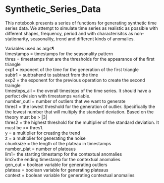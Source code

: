 # Synthetic_Series_Data
This notebook presents a series of functions for generating synthetic time series data. We attempt to simulate time series as realistic as possible with different shapes, frequency, period and with characterisitcs as non-stationarity, seasonality, trend and different kinds of anomalies.


Variables used as args¶<br />
timestamps = timestamps for the seasonality pattern<br />
thres = timestamps that are the thresholds for the appearance of the first triangle<br />
exp1 = exponent of the time for the generation of the first triangle<br />
subtr1 = subtrahend to subtract from the time<br />
exp2 = the exponent for the previous operation to create the second traingle<br />
timesteps_all = the overall timesteps of the time series. It should have a perfect division with timestamps variable.<br />
number_outl = number of outliers that we want to generate<br />
thres1 = the lowest threshold for the generation of outlier. Specifically the the lowest number that will multiply the standard deviation. Based on the theory must be > |3|<br />
thres2 = the highest threshold for the multiplier of the standard deviation. It must be >= thres1.<br />
y = a multiplier for creating the trend<br />
z = a multiplier for generating the noise<br />
chunksize = the length of the plateau in timestamps<br />
number_plat = number of plateaus<br />
lim1= the starting timestamp for the contextual anomalies<br />
lim2=the ending timestamp for the contextual anomalies<br />
gen_out = boolean variable for generating outliers<br />
plateau = boolean variable for generating plateaus<br />
context = boolean variable for generating contextual anomalies<br />
